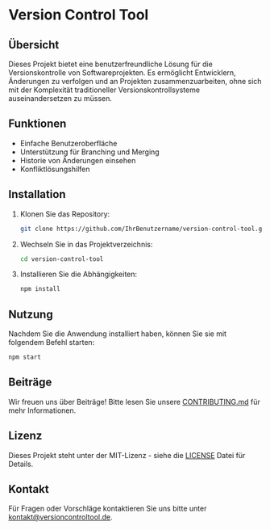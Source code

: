 # Version Control Tool

## Übersicht
Dieses Projekt bietet eine benutzerfreundliche Lösung für die Versionskontrolle von Softwareprojekten. Es ermöglicht Entwicklern, Änderungen zu verfolgen und an Projekten zusammenzuarbeiten, ohne sich mit der Komplexität traditioneller Versionskontrollsysteme auseinandersetzen zu müssen.

## Funktionen
- Einfache Benutzeroberfläche
- Unterstützung für Branching und Merging
- Historie von Änderungen einsehen
- Konfliktlösungshilfen

## Installation
1. Klonen Sie das Repository:
   ```bash
   git clone https://github.com/IhrBenutzername/version-control-tool.git
   ```
2. Wechseln Sie in das Projektverzeichnis:
   ```bash
   cd version-control-tool
   ```
3. Installieren Sie die Abhängigkeiten:
   ```bash
   npm install
   ```

## Nutzung
Nachdem Sie die Anwendung installiert haben, können Sie sie mit folgendem Befehl starten:
```bash
npm start
```

## Beiträge
Wir freuen uns über Beiträge! Bitte lesen Sie unsere [CONTRIBUTING.md](./CONTRIBUTING.md) für mehr Informationen.

## Lizenz
Dieses Projekt steht unter der MIT-Lizenz - siehe die [LICENSE](./LICENSE) Datei für Details.

## Kontakt
Für Fragen oder Vorschläge kontaktieren Sie uns bitte unter [kontakt@versioncontroltool.de](mailto:kontakt@versioncontroltool.de).